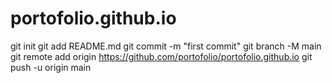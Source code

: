 # portofolio.github.io
git init
git add README.md
git commit -m "first commit"
git branch -M main
git remote add origin https://github.com/portofolio/portofolio.github.io
git push -u origin main
